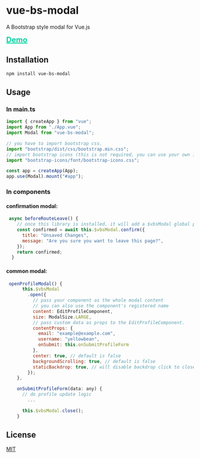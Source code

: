 # vue-bs-modal

A Bootstrap style modal for Vue.js

<a style="color:#00d1a1;font-weight:700;font-size:20px" href="http://vue-bs-modal.yellowbean.top"
        target="_blank">
Demo
</a>

## Installation

```bash
npm install vue-bs-modal
```

## Usage

### In main.ts

```javascript
import { createApp } from "vue";
import App from "./App.vue";
import Modal from "vue-bs-modal";

// you have to import bootstrap css.
import "bootstrap/dist/css/bootstrap.min.css";
// import bootstrap icons (this is not required, you can use your own icon class)
import "bootstrap-icons/font/bootstrap-icons.css";

const app = createApp(App);
app.use(Modal).mount("#app");
```

### In components

#### confirmation modal:

```javascript
 async beforeRouteLeave() {
    // once this library is installed. it will add a $vbsModal global property to the app instance.
    const confirmed = await this.$vbsModal.confirm({
      title: "Unsaved Changes",
      message: "Are you sure you want to leave this page?",
    });
    return confirmed;
  }

```

#### common modal:

```javascript
 openProfileModal() {
      this.$vbsModal
        .open({
          // pass your component as the whole modal content
          // you can also use the component's registered name
          content: EditProfileComponent,
          size: ModalSize.LARGE,
          // pass custom data as props to the EditProfileComponent.
          contentProps: {
            email: "example@example.com",
            username: "yellowbean",
            onSubmit: this.onSubmitProfileForm
          },
          center: true, // default is false
          backgroundScrolling: true, // default is false
          staticBackdrop: true, // will disable backdrop click to close modal if true
        });
    },

    onSubmitProfileForm(data: any) {
      // do profile update logic
        ...

      this.$vbsModal.close();
    }

```

## License

[MIT](https://github.com/little-yellow-bean/vue-bs-modal/blob/main/LICENSE)
